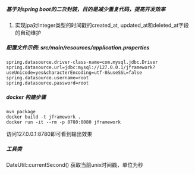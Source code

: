 
##### 基于对spring boot的二次封装，目的是减少重复代码，提高开发效率

1. 实现jpa对Integer类型的时间戳的created_at, updated_at和deleted_at字段的自动维护


##### 配置文件示例: src/main/resources/application.properties

```properties
spring.datasource.driver-class-name=com.mysql.jdbc.Driver
spring.datasource.url=jdbc:mysql://127.0.0.1/jframework?useUnicode=yes&characterEncoding=utf-8&useSSL=false
spring.datasource.username=root
spring.datasource.password=root
```

##### docker 构建步骤
```shell
mvn package
docker build -t jframework .
docker run -it --rm -p 8780:8080 jframework
```

访问127.0.0.1:8780即可看到输出效果

##### 工具类

DateUtil::currentSecond() 获取当前unix时间戳，单位为秒